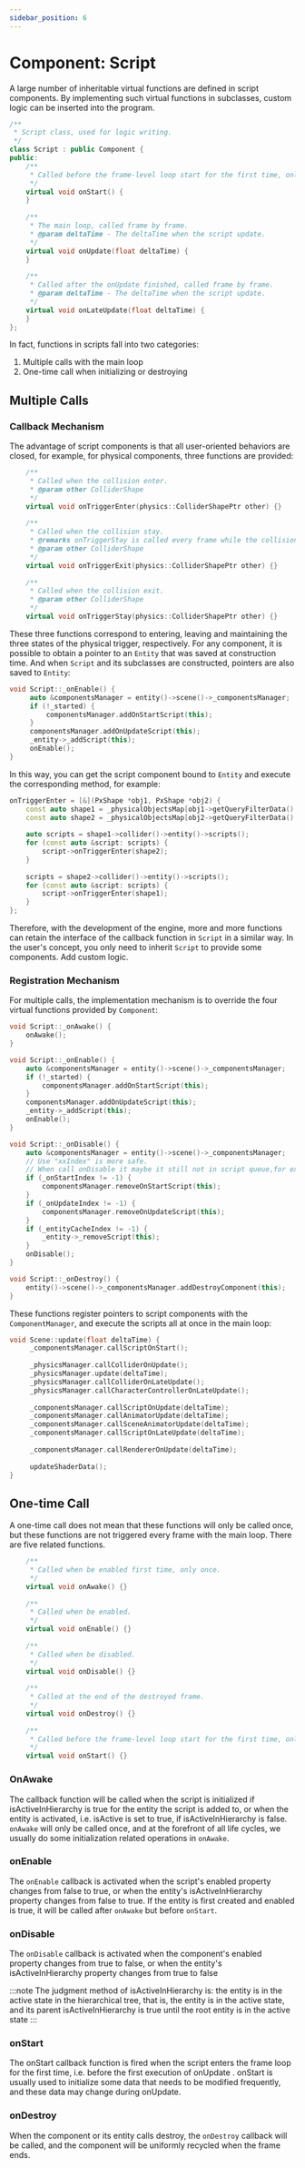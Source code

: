 ```yaml
---
sidebar_position: 6
---
```


# Component: Script

A large number of inheritable virtual functions are defined in script components. By implementing such virtual functions
in subclasses, custom logic can be inserted into the program.

```cpp
/**
 * Script class, used for logic writing.
 */
class Script : public Component {    
public:
    /**
     * Called before the frame-level loop start for the first time, only once.
     */
    virtual void onStart() {
    }
    
    /**
     * The main loop, called frame by frame.
     * @param deltaTime - The deltaTime when the script update.
     */
    virtual void onUpdate(float deltaTime) {
    }
    
    /**
     * Called after the onUpdate finished, called frame by frame.
     * @param deltaTime - The deltaTime when the script update.
     */
    virtual void onLateUpdate(float deltaTime) {
    }
};
```

In fact, functions in scripts fall into two categories:

1. Multiple calls with the main loop
2. One-time call when initializing or destroying

## Multiple Calls

### Callback Mechanism

The advantage of script components is that all user-oriented behaviors are closed, for example, for physical components,
three functions are provided:

```cpp
    /**
     * Called when the collision enter.
     * @param other ColliderShape
     */
    virtual void onTriggerEnter(physics::ColliderShapePtr other) {}
    
    /**
     * Called when the collision stay.
     * @remarks onTriggerStay is called every frame while the collision stay.
     * @param other ColliderShape
     */
    virtual void onTriggerExit(physics::ColliderShapePtr other) {}
    
    /**
     * Called when the collision exit.
     * @param other ColliderShape
     */
    virtual void onTriggerStay(physics::ColliderShapePtr other) {}
```

These three functions correspond to entering, leaving and maintaining the three states of the physical trigger,
respectively. For any component, it is possible to obtain a pointer to an `Entity` that was saved at construction time.
And when `Script` and its subclasses are constructed, pointers are also saved to `Entity`:

````cpp
void Script::_onEnable() {
     auto &componentsManager = entity()->scene()->_componentsManager;
     if (!_started) {
         componentsManager.addOnStartScript(this);
     }
     componentsManager.addOnUpdateScript(this);
     _entity->_addScript(this);
     onEnable();
}
````

In this way, you can get the script component bound to `Entity` and execute the corresponding method, for example:

```cpp
onTriggerEnter = [&](PxShape *obj1, PxShape *obj2) {
    const auto shape1 = _physicalObjectsMap[obj1->getQueryFilterData().word0];
    const auto shape2 = _physicalObjectsMap[obj2->getQueryFilterData().word0];
    
    auto scripts = shape1->collider()->entity()->scripts();
    for (const auto &script: scripts) {
        script->onTriggerEnter(shape2);
    }
    
    scripts = shape2->collider()->entity()->scripts();
    for (const auto &script: scripts) {
        script->onTriggerEnter(shape1);
    }
};
```

Therefore, with the development of the engine, more and more functions can retain the interface of the callback function
in `Script` in a similar way. In the user's concept, you only need to inherit `Script` to provide some components. Add
custom logic.

### Registration Mechanism

For multiple calls, the implementation mechanism is to override the four virtual functions provided by `Component`:

```cpp
void Script::_onAwake() {
    onAwake();
}

void Script::_onEnable() {
    auto &componentsManager = entity()->scene()->_componentsManager;
    if (!_started) {
        componentsManager.addOnStartScript(this);
    }
    componentsManager.addOnUpdateScript(this);
    _entity->_addScript(this);
    onEnable();
}

void Script::_onDisable() {
    auto &componentsManager = entity()->scene()->_componentsManager;
    // Use "xxIndex" is more safe.
    // When call onDisable it maybe it still not in script queue,for example write "entity.isActive = false" in onWake().
    if (_onStartIndex != -1) {
        componentsManager.removeOnStartScript(this);
    }
    if (_onUpdateIndex != -1) {
        componentsManager.removeOnUpdateScript(this);
    }
    if (_entityCacheIndex != -1) {
        _entity->_removeScript(this);
    }
    onDisable();
}

void Script::_onDestroy() {
    entity()->scene()->_componentsManager.addDestroyComponent(this);
}
```

These functions register pointers to script components with the `ComponentManager`, and execute the scripts all at once
in the main loop:

````cpp
void Scene::update(float deltaTime) {
     _componentsManager.callScriptOnStart();
    
     _physicsManager.callColliderOnUpdate();
     _physicsManager.update(deltaTime);
     _physicsManager.callColliderOnLateUpdate();
     _physicsManager.callCharacterControllerOnLateUpdate();
    
     _componentsManager.callScriptOnUpdate(deltaTime);
     _componentsManager.callAnimatorUpdate(deltaTime);
     _componentsManager.callSceneAnimatorUpdate(deltaTime);
     _componentsManager.callScriptOnLateUpdate(deltaTime);
    
     _componentsManager.callRendererOnUpdate(deltaTime);
    
     updateShaderData();
}
````

## One-time Call

A one-time call does not mean that these functions will only be called once, but these functions are not triggered every
frame with the main loop. There are five related functions.

```cpp
    /**
     * Called when be enabled first time, only once.
     */
    virtual void onAwake() {}
    
    /**
     * Called when be enabled.
     */
    virtual void onEnable() {}
    
    /**
     * Called when be disabled.
     */
    virtual void onDisable() {}
    
    /**
     * Called at the end of the destroyed frame.
     */
    virtual void onDestroy() {}
    
    /**
     * Called before the frame-level loop start for the first time, only once.
     */
    virtual void onStart() {}
```

### OnAwake

The callback function will be called when the script is initialized if isActiveInHierarchy is true for the entity the
script is added to, or when the entity is activated, i.e. isActive is set to true, if isActiveInHierarchy is false.
`onAwake` will only be called once, and at the forefront of all life cycles, we usually do some initialization related
operations in `onAwake`.

### onEnable

The `onEnable` callback is activated when the script's enabled property changes from false to true, or when the entity's
isActiveInHierarchy property changes from false to true. If the entity is first created and enabled is true, it will be
called after `onAwake` but before `onStart`.

### onDisable

The `onDisable` callback is activated when the component's enabled property changes from true to false, or when the
entity's isActiveInHierarchy property changes from true to false

:::note 
The judgment method of isActiveInHierarchy is: the entity is in the active state in the hierarchical tree, that
is, the entity is in the active state, and its parent isActiveInHierarchy is true until the root entity is in the active
state
:::

### onStart

The onStart callback function is fired when the script enters the frame loop for the first time, i.e. before the first
execution of onUpdate . onStart is usually used to initialize some data that needs to be modified frequently, and these
data may change during onUpdate.

### onDestroy

When the component or its entity calls destroy, the `onDestroy` callback will be called, and the component will be
uniformly recycled when the frame ends.
